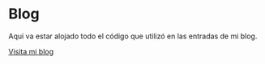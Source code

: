 # Blog

Aqui va estar alojado todo el código que utilizó en las entradas de mi blog.

[Visita mi blog](https://marioalberto.dev/blog/)